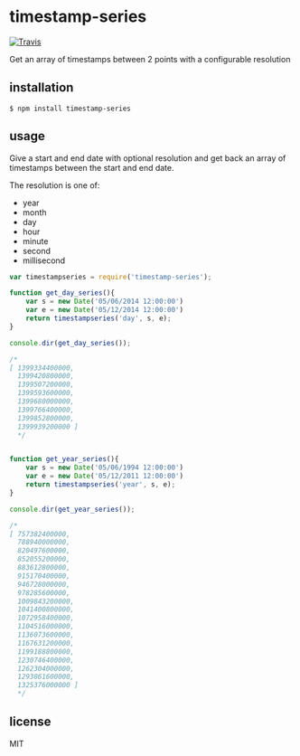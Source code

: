 timestamp-series
================

[![Travis](http://img.shields.io/travis/binocarlos/timestamp-series.svg?style=flat)](https://travis-ci.org/binocarlos/timestamp-series)

Get an array of timestamps between 2 points with a configurable resolution

## installation

```
$ npm install timestamp-series
```

## usage

Give a start and end date with optional resolution and get back an array of timestamps between the start and end date.

The resolution is one of:

 * year
 * month
 * day
 * hour
 * minute
 * second
 * millisecond

```js
var timestampseries = require('timestamp-series');

function get_day_series(){
	var s = new Date('05/06/2014 12:00:00')
	var e = new Date('05/12/2014 12:00:00')
	return timestampseries('day', s, e);	
}

console.dir(get_day_series());

/*
[ 1399334400000,
  1399420800000,
  1399507200000,
  1399593600000,
  1399680000000,
  1399766400000,
  1399852800000,
  1399939200000 ]
  */


function get_year_series(){
	var s = new Date('05/06/1994 12:00:00')
	var e = new Date('05/12/2011 12:00:00')
	return timestampseries('year', s, e);	
}

console.dir(get_year_series());

/*
[ 757382400000,
  788940000000,
  820497600000,
  852055200000,
  883612800000,
  915170400000,
  946728000000,
  978285600000,
  1009843200000,
  1041400800000,
  1072958400000,
  1104516000000,
  1136073600000,
  1167631200000,
  1199188800000,
  1230746400000,
  1262304000000,
  1293861600000,
  1325376000000 ]
  */
```

## license

MIT
